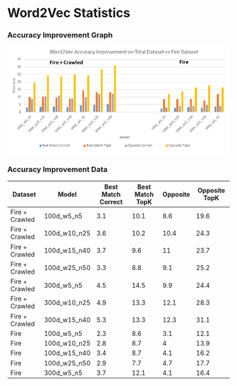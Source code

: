 # Word2Vec Statistics

### Accuracy Improvement Graph

![Accuracy Improvement](../data/Word2Vec_Results_Plot.png)

### Accuracy Improvement Data

| Dataset        | Model        | Best Match Correct | Best Match TopK | Opposite | Opposite TopK |
|----------------|--------------|--------------------|-----------------|----------|---------------|
| Fire + Crawled | 100d_w5_n5   | 3.1                | 10.1            | 8.6      | 19.6          |
| Fire + Crawled | 100d_w10_n25 | 3.6                | 10.2            | 10.4     | 24.3          |
| Fire + Crawled | 100d_w15_n40 | 3.7                | 9.6             | 11       | 23.7          |
| Fire + Crawled | 100d_w25_n50 | 3.3                | 8.8             | 9.1      | 25.2          |
| Fire + Crawled | 300d_w5_n5   | 4.5                | 14.5            | 9.9      | 24.4          |
| Fire + Crawled | 300d_w10_n25 | 4.9                | 13.3            | 12.1     | 28.3          |
| Fire + Crawled | 300d_w15_n40 | 5.3                | 13.3            | 12.3     | 31.1          |
| Fire           | 100d_w5_n5   | 2.3                | 8.6             | 3.1      | 12.1          |
| Fire           | 100d_w10_n25 | 2.8                | 8.7             | 4        | 13.9          |
| Fire           | 100d_w15_n40 | 3.4                | 8.7             | 4.1      | 16.2          |
| Fire           | 100d_w25_n50 | 2.9                | 7.7             | 4.7      | 17.7          |
| Fire           | 300d_w5_n5   | 3.7                | 12.1            | 4.1      | 16.4          |

